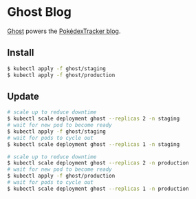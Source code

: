 # Ghost Blog

[Ghost](https://ghost.org/) powers the [PokédexTracker
blog](https://pokedextracker.com/blog/).

## Install

```sh
$ kubectl apply -f ghost/staging
$ kubectl apply -f ghost/production
```

## Update

```sh
# scale up to reduce downtime
$ kubectl scale deployment ghost --replicas 2 -n staging
# wait for new pod to become ready
$ kubectl apply -f ghost/staging
# wait for pods to cycle out
$ kubectl scale deployment ghost --replicas 1 -n staging

# scale up to reduce downtime
$ kubectl scale deployment ghost --replicas 2 -n production
# wait for new pod to become ready
$ kubectl apply -f ghost/production
# wait for pods to cycle out
$ kubectl scale deployment ghost --replicas 1 -n production
```
